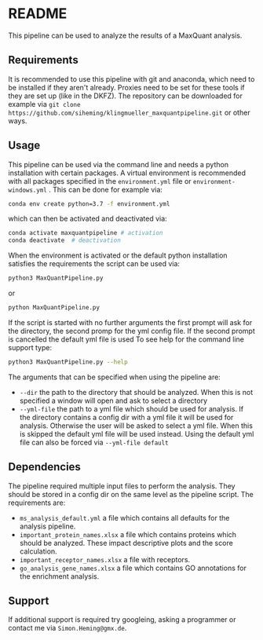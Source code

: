 # README
This pipeline can be used to analyze the results of a MaxQuant analysis.

## Requirements
It is recommended to use this pipeline with git and anaconda, which need to be installed if they aren't
already. Proxies need to be set for these tools if they are set up (like in the DKFZ).
The repository can be downloaded for example via
`git clone https://github.com/siheming/klingmueller_maxquantpipeline.git` or other ways.

## Usage
This pipeline can be used via the command line and needs a python
installation with certain packages. A virtual environment is recommended
with all packages specified in the `environment.yml` file or `environment-windows.yml` . This can be
done for example via:
```bash
conda env create python=3.7 -f environment.yml
```
which can then be activated and deactivated via:
```bash
conda activate maxquantpipeline # activation
conda deactivate  # deactivation
```
When the environment is activated or the default python installation
satisfies the requirements the script can be used via:
```bash
python3 MaxQuantPipeline.py
```
or
```bash
python MaxQuantPipeline.py
```
If the script is started with no further arguments the first prompt will ask for the directory,
the second promp for the yml config file. If the second prompt is cancelled the default yml file is used
To see help for the command line support type:
```bash
python3 MaxQuantPipeline.py --help
```
The arguments that can be specified when using the pipeline are:
- `--dir` the path to the directory that should be analyzed.
When this is not specified a window will open and ask to select a directory
- `--yml-file` the path to a yml file which should be used for analysis.
If the directory contains a config dir with a yml file it will be used
for analysis. Otherwise the user will be asked to select a yml file.
When this is skipped the default yml file will be used instead.
Using the default yml file can also be forced via `--yml-file default`

## Dependencies
The pipeline required multiple input files to perform the analysis. They
should be stored in a config dir on the same level as the pipeline script.
The requirements are:
- `ms_analysis_default.yml` a file which contains all defaults for the 
analysis pipeline.
- `important_protein_names.xlsx` a file which contains proteins which
should be analyzed. These impact descriptive plots and the score calculation.
- `important_receptor_names.xlsx` a file with receptors.
- `go_analysis_gene_names.xlsx` a file which contains GO annotations for the
enrichment analysis.

## Support
If additional support is required try googleing, asking a programmer or
contact me via `Simon.Heming@gmx.de`.